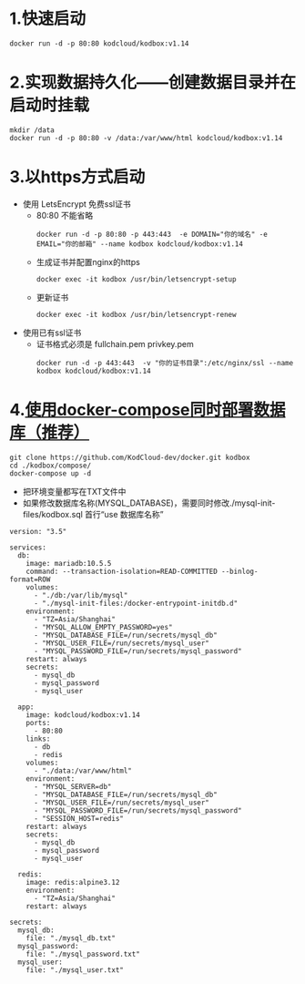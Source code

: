 # 1.快速启动
```
docker run -d -p 80:80 kodcloud/kodbox:v1.14
```
# 2.实现数据持久化——创建数据目录并在启动时挂载
```
mkdir /data
docker run -d -p 80:80 -v /data:/var/www/html kodcloud/kodbox:v1.14
```
# 3.以https方式启动

-  使用 LetsEncrypt 免费ssl证书
    - 80:80 不能省略
        ```
        docker run -d -p 80:80 -p 443:443  -e DOMAIN="你的域名" -e EMAIL="你的邮箱" --name kodbox kodcloud/kodbox:v1.14
        ```
    - 生成证书并配置nginx的https
        ```
        docker exec -it kodbox /usr/bin/letsencrypt-setup
        ```
    - 更新证书
        ```
        docker exec -it kodbox /usr/bin/letsencrypt-renew
        ```
-  使用已有ssl证书
    - 证书格式必须是 fullchain.pem  privkey.pem
        ```
        docker run -d -p 443:443  -v "你的证书目录":/etc/nginx/ssl --name kodbox kodcloud/kodbox:v1.14
        ```

# 4.[使用docker-compose同时部署数据库（推荐）](https://github.com/KodCloud-dev/docker)
```
git clone https://github.com/KodCloud-dev/docker.git kodbox
cd ./kodbox/compose/
docker-compose up -d
```
- 把环境变量都写在TXT文件中
- 如果修改数据库名称(MYSQL_DATABASE)，需要同时修改./mysql-init-files/kodbox.sql 首行“use 数据库名称”

```
version: "3.5"

services:
  db:
    image: mariadb:10.5.5
    command: --transaction-isolation=READ-COMMITTED --binlog-format=ROW
    volumes:
      - "./db:/var/lib/mysql"
      - "./mysql-init-files:/docker-entrypoint-initdb.d"
    environment:
      - "TZ=Asia/Shanghai"
      - "MYSQL_ALLOW_EMPTY_PASSWORD=yes"
      - "MYSQL_DATABASE_FILE=/run/secrets/mysql_db"
      - "MYSQL_USER_FILE=/run/secrets/mysql_user"
      - "MYSQL_PASSWORD_FILE=/run/secrets/mysql_password"
    restart: always
    secrets:
      - mysql_db
      - mysql_password
      - mysql_user

  app:
    image: kodcloud/kodbox:v1.14
    ports:
      - 80:80
    links:
      - db
      - redis
    volumes:
      - "./data:/var/www/html"
    environment:
      - "MYSQL_SERVER=db"
      - "MYSQL_DATABASE_FILE=/run/secrets/mysql_db"
      - "MYSQL_USER_FILE=/run/secrets/mysql_user"
      - "MYSQL_PASSWORD_FILE=/run/secrets/mysql_password"
      - "SESSION_HOST=redis"
    restart: always
    secrets:
      - mysql_db
      - mysql_password
      - mysql_user

  redis:
    image: redis:alpine3.12
    environment:
      - "TZ=Asia/Shanghai"
    restart: always

secrets:
  mysql_db:
    file: "./mysql_db.txt"
  mysql_password:
    file: "./mysql_password.txt"
  mysql_user:
    file: "./mysql_user.txt"

```
